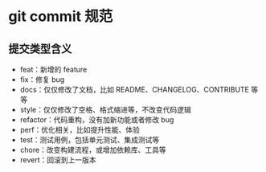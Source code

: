 # git commit 规范

## 提交类型含义

- feat：新增的 feature
- fix：修复 bug
- docs：仅仅修改了文档，比如 README、CHANGELOG、CONTRIBUTE 等等
- style：仅仅修改了空格、格式缩进等，不改变代码逻辑
- refactor：代码重构，没有加新功能或者修改 bug
- perf：优化相关，比如提升性能、体验
- test：测试用例，包括单元测试、集成测试等
- chore：改变构建流程，或增加依赖库、工具等
- revert：回滚到上一版本
